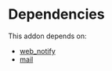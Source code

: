 # Dependencies

This addon depends on:

- [web_notify](https://github.com/bringout/oca-technical)
- [mail](https://github.com/bringout/oca-ocb-core/tree/680f309d65868a57afe7e3be0f9905cc2a7043fb/odoo-bringout-oca-ocb-mail)
